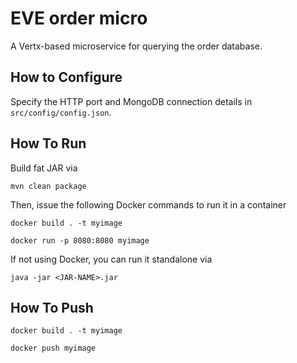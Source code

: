 # EVE order micro
A Vertx-based microservice for querying the order database.

## How to Configure
Specify the HTTP port and MongoDB connection details in `src/config/config.json`. 

## How To Run
Build fat JAR via 

`mvn clean package`

Then, issue the following Docker commands to run it in a container

`docker build . -t myimage`

`docker run -p 8080:8080 myimage`

If not using Docker, you can run it standalone via

`java -jar <JAR-NAME>.jar`

## How To Push

`docker build . -t myimage`

`docker push myimage`

